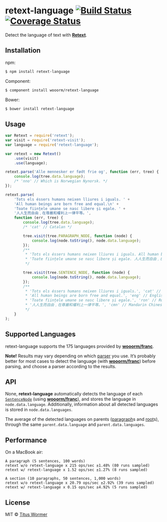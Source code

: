 # retext-language [![Build Status](https://img.shields.io/travis/wooorm/retext-language.svg?style=flat)](https://travis-ci.org/wooorm/retext-language) [![Coverage Status](https://img.shields.io/coveralls/wooorm/retext-language.svg?style=flat)](https://coveralls.io/r/wooorm/retext-language?branch=master)

Detect the language of text with **[Retext](https://github.com/wooorm/retext)**.

## Installation

npm:
```sh
$ npm install retext-language
```

Component:
```sh
$ component install wooorm/retext-language
```

Bower:
```sh
$ bower install retext-language
```

## Usage

```js
var Retext = require('retext');
var visit = require('retext-visit');
var language = require('retext-language');

var retext = new Retext()
    .use(visit)
    .use(language);

retext.parse('Alle mennesker er født frie og', function (err, tree) {
    console.log(tree.data.language);
    /* 'nno' // Which is Norwegian Nynorsk. */
});

retext.parse(
    'Tots els éssers humans neixen lliures i iguals. ' + 
    'All human beings are born free and equal.\n' + 
    'Toate ființele umane se nasc libere și egale. ' + 
    '人人生而自由﹐在尊嚴和權利上一律平等。',
    function (err, tree) {
        console.log(tree.data.language);
        /* 'cat' // Catalan */

        tree.visit(tree.PARAGRAPH_NODE, function (node) {
            console.log(node.toString(), node.data.language);
        });
        /**
         * 'Tots els éssers humans neixen lliures i iguals. All human beings are born free and equal.', 'cat' // Catalan
         * 'Toate ființele umane se nasc libere și egale. 人人生而自由﹐在尊嚴和權利上一律平等。', 'ron' // Romanian
         */

        tree.visit(tree.SENTENCE_NODE, function (node) {
            console.log(node.toString(), node.data.language);
        });
        /**
         * 'Tots els éssers humans neixen lliures i iguals.', 'cat' // Catalan
         * 'All human beings are born free and equal.', 'eng' // English
         * 'Toate ființele umane se nasc libere și egale.', 'ron' // Romanian
         * '人人生而自由﹐在尊嚴和權利上一律平等。', 'cmn' // Mandarin Chinese
         */
    }
);
```

## Supported Languages

retext-language supports the 175 languages provided by **[wooorm/franc](https://github.com/wooorm/franc#supported-languages)**. 

**Note!** Results may vary depending on which [parser](https://github.com/wooorm/retext#parsers) you use. It’s probably better for most cases to detect the language (with **[wooorm/franc](https://github.com/wooorm/franc)**) before parsing, and choose a parser according to the results.

## API

None, **retext-language** automatically detects the language of each [`SentenceNode`](https://github.com/wooorm/textom#textomsentencenode-nlcstsentencenode) (using **[wooorm/franc](https://github.com/wooorm/franc)**), and stores the language in `node.data.language`. Additionally, information about all detected languages is stored in `node.data.languages`.

The average of the detected languages on parents ([paragraph](https://github.com/wooorm/textom#textomparagraphnode-nlcstparagraphnode)s and [root](https://github.com/wooorm/textom#textomrootnode-nlcstrootnode)s), through the same `parent.data.language` and `parent.data.languages`.

## Performance

On a MacBook air:

```
A paragraph (5 sentences, 100 words)
retext w/o retext-language x 215 ops/sec ±1.48% (80 runs sampled)
retext w/ retext-language x 1.52 ops/sec ±1.27% (8 runs sampled)

A section (10 paragraphs, 50 sentences, 1,000 words)
retext w/o retext-language x 20.79 ops/sec ±2.92% (39 runs sampled)
retext w/ retext-language x 0.15 ops/sec ±4.92% (5 runs sampled)
```

## License

MIT © [Titus Wormer](http://wooorm.com)
